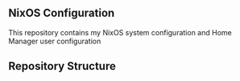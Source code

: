  ## NixOS Configuration
 This repository contains my NixOS system configuration and Home Manager user configuration

 ## Repository Structure

